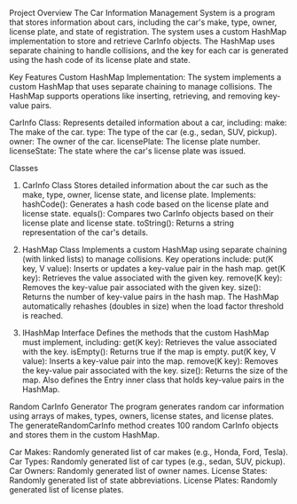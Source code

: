 Project Overview
The Car Information Management System is a program that stores information about cars, including the car's make, type, owner, license plate, and state of registration. The system uses a custom HashMap implementation to store and retrieve CarInfo objects. The HashMap uses separate chaining to handle collisions, and the key for each car is generated using the hash code of its license plate and state.

Key Features
Custom HashMap Implementation: The system implements a custom HashMap that uses separate chaining to manage collisions. The HashMap supports operations like inserting, retrieving, and removing key-value pairs.


CarInfo Class: Represents detailed information about a car, including:
make: The make of the car.
type: The type of the car (e.g., sedan, SUV, pickup).
owner: The owner of the car.
licensePlate: The license plate number.
licenseState: The state where the car's license plate was issued.

Classes
1. CarInfo Class
Stores detailed information about the car such as the make, type, owner, license state, and license plate.
Implements:
hashCode(): Generates a hash code based on the license plate and license state.
equals(): Compares two CarInfo objects based on their license plate and license state.
toString(): Returns a string representation of the car's details.

2. HashMap Class
Implements a custom HashMap using separate chaining (with linked lists) to manage collisions.
Key operations include:
put(K key, V value): Inserts or updates a key-value pair in the hash map.
get(K key): Retrieves the value associated with the given key.
remove(K key): Removes the key-value pair associated with the given key.
size(): Returns the number of key-value pairs in the hash map.
The HashMap automatically rehashes (doubles in size) when the load factor threshold is reached.

3. IHashMap Interface
Defines the methods that the custom HashMap must implement, including:
get(K key): Retrieves the value associated with the key.
isEmpty(): Returns true if the map is empty.
put(K key, V value): Inserts a key-value pair into the map.
remove(K key): Removes the key-value pair associated with the key.
size(): Returns the size of the map.
Also defines the Entry inner class that holds key-value pairs in the HashMap.

Random CarInfo Generator
The program generates random car information using arrays of makes, types, owners, license states, and license plates. The generateRandomCarInfo method creates 100 random CarInfo objects and stores them in the custom HashMap.

Car Makes: Randomly generated list of car makes (e.g., Honda, Ford, Tesla).
Car Types: Randomly generated list of car types (e.g., sedan, SUV, pickup).
Car Owners: Randomly generated list of owner names.
License States: Randomly generated list of state abbreviations.
License Plates: Randomly generated list of license plates.
